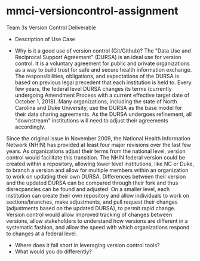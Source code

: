 # mmci-versioncontrol-assignment
Team 3s Version Control Deliverable

+ Description of Use Case

+ Why is it a good use of version control (Git/Github)?
The "Data Use and Reciprocal Support Agreement" (DURSA) is an ideal use for version control. It is a voluntary agreement for public and private organizations as a way to build trust for safe and secure health information exchange. The responsibilities, obligations, and expectations of the DURSA is based on previous legal precedent that each institution is held to. Every few years, the federal level DURSA changes its terms (currently undergoing Amendment Process with a current effective target date of October 1, 2018). Many organizations, including the state of North Carolina and Duke University, use the DURSA as the base model for their data sharing agreements. As the DURSA undergoes refinement, all "downstream" institutions will need to adjust their agreements accordingly.

Since the original issue in November 2009, the National Health Information Network (NHIN) has provided at least four major revisions over the last few years. As organizations adjust their terms from the national level, version control would facilitate this transition. The NHIN federal version could be created within a repository, allowing lower level institutions, like NC or Duke, to branch a version and allow for multiple members within an organization to work on updating their own DURSA. Differences between their version and the updated DURSA can be compared through their fork and thus disrecpancies can be found and adjusted. On a smaller level, each institution can create their own repository and allow individuals to work on sections/branches, make adjustments, and pull request their changes (adjustments based on the updated DURSA), to permit rapid change. Version control would allow improved tracking of changes between versions, allow stakeholders to understand how versions are different in a systematic fashion, and allow the speed with which organizations respond to changes at a federal level.

+ Where does it fall short in leveraging version control tools?
+ What would you do differently?
